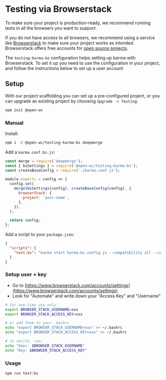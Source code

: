 # Testing via Browserstack

[//]: # (AUTO INSERT HEADER PREPUBLISH)

To make sure your project is production-ready, we recommend running tests in all the browsers you want to support.

If you do not have access to all browsers, we recommend using a service like [Browserstack](https://www.browserstack.com/) to make sure your project works as intended.
Browserstack offers free accounts for [open source projects](https://www.browserstack.com/open-source).

The `testing-karma-bs` configuration helps setting up karma with Browserstack. To set it up you need to use the configuration in your project, and follow the instructions below to set up a user account

## Setup
With our project scaffolding you can set up a pre-configured project, or you can upgrade an existing project by choosing `Upgrade -> Testing`:
```bash
npm init @open-wc
```

### Manual
Install:
```bash
npm i -D @open-wc/testing-karma-bs deepmerge
```

Add a `karma.conf.bs.js`:

```javascript
const merge = require('deepmerge');
const { bsSettings } = require('@open-wc/testing-karma-bs');
const createBaseConfig = require('./karma.conf.js');

module.exports = config => {
  config.set(
    merge(bsSettings(config), createBaseConfig(config), {
      browserStack: {
        project: 'your-name',
      },
    }),
  );

  return config;
};
```

Add a script to your `package.json`:
```json
{
  "scripts": {
    "test:bs": "karma start karma.bs.config.js --compatibility all --coverage"
  }
}
```

### Setup user + key
- Go to [https://www.browserstack.com/accounts/settings](https://www.browserstack.com/accounts/settings)
- Look for "Automate" and write down your "Access Key" and "Username"

```bash
# for one-time use only
export BROWSER_STACK_USERNAME=xxx
export BROWSER_STACK_ACCESS_KEY=xxx

# or add them to your .bashrc
echo "export BROWSER_STACK_USERNAME=xxx" >> ~/.bashrc
echo "export BROWSER_STACK_ACCESS_KEY=xxx" >> ~/.bashrc

# to verify, run:
echo "User: $BROWSER_STACK_USERNAME"
echo "Key: $BROWSER_STACK_ACCESS_KEY"
```

### Usage
```bash
npm run test:bs
```

<script>
  export default {
    mounted() {
      const editLink = document.querySelector('.edit-link a');
      if (editLink) {
        const url = editLink.href;
        editLink.href = url.substr(0, url.indexOf('/master/')) + '/master/packages/testing-karma-bs/README.md';
      }
    }
  }
</script>
